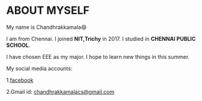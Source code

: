 # ABOUT MYSELF
My name is Chandhrakkamala:smile:

I am from Chennai. I joined **NIT,Trichy** in 2017. I studied in **CHENNAI PUBLIC SCHOOL**. 

I have chosen EEE as my major. I hope to learn new things in this summer.

My social media accounts:

1.[facebook](https://www.facebook.com/chandhrak.kamala)

2.Gmail id: chandhrakkamalacs@gmail.com
